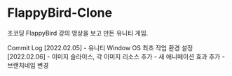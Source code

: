 # FlappyBird-Clone
조코딩 FlappyBird 강의 영상을 보고 만든 유니티 게임.

Commit Log
[2022.02.05]
	- 유니티 Window OS 최초 작업 환경 설정
[2022.02.06] 
	- 이미지 슬라이스, 각 이미지 리소스 추가
	- 새 애니메이션 효과 추가
	- 브랜치네임 변경
